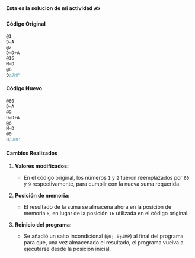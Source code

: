 #### Esta es la solucion de mi actividad ✍️

#### Código Original

``` asm
@1
D=A
@2
D=D+A
@16
M=D
@6
0;JMP
```

#### Código Nuevo

``` asm
@60
D=A
@9
D=D+A
@6
M=D
@0
0;JMP
```

#### Cambios Realizados

1. **Valores modificados:** 
   - En el código original, los números `1` y `2` fueron reemplazados por `60` y `9` respectivamente, para cumplir con la nueva suma requerida.

2. **Posición de memoria:** 
   - El resultado de la suma se almacena ahora en la posición de memoria `6`, en lugar de la posición `16` utilizada en el código original.

3. **Reinicio del programa:** 
   - Se añadió un salto incondicional (`@0; 0;JMP`) al final del programa para que, una vez almacenado el resultado, el programa vuelva a ejecutarse desde la posición inicial.


